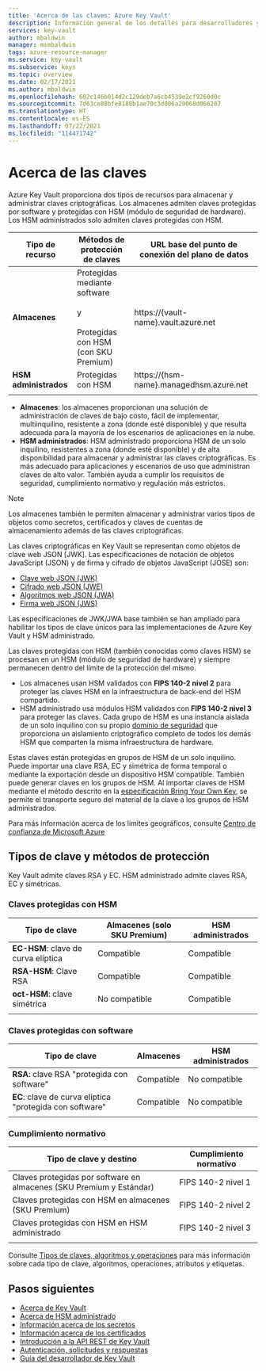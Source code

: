 ```yaml
---
title: 'Acerca de las claves: Azure Key Vault'
description: Información general de los detalles para desarrolladores y la interfaz de REST de Azure Key Vault para claves.
services: key-vault
author: mbaldwin
manager: msmbaldwin
tags: azure-resource-manager
ms.service: key-vault
ms.subservice: keys
ms.topic: overview
ms.date: 02/17/2021
ms.author: mbaldwin
ms.openlocfilehash: 602c146b014d2c129deb7a6cb4539e2cf9260d0c
ms.sourcegitcommit: 7d63ce88bfe8188b1ae70c3d006a29068d066287
ms.translationtype: HT
ms.contentlocale: es-ES
ms.lasthandoff: 07/22/2021
ms.locfileid: "114471742"
---
```

# <a name="about-keys"></a>Acerca de las claves

Azure Key Vault proporciona dos tipos de recursos para almacenar y administrar claves criptográficas. Los almacenes admiten claves protegidas por software y protegidas con HSM (módulo de seguridad de hardware). Los HSM administrados solo admiten claves protegidas con HSM. 

|Tipo de recurso|Métodos de protección de claves|URL base del punto de conexión del plano de datos|
|--|--|--|
| **Almacenes** | Protegidas mediante software<br/><br/>y<br/><br/>Protegidas con HSM (con SKU Premium)</li></ul> | https://{vault-name}.vault.azure.net |
| **HSM administrados** | Protegidas con HSM | https://{hsm-name}.managedhsm.azure.net |
||||

- **Almacenes**: los almacenes proporcionan una solución de administración de claves de bajo costo, fácil de implementar, multiinquilino, resistente a zona (donde esté disponible) y que resulta adecuada para la mayoría de los escenarios de aplicaciones en la nube.
- **HSM administrados**: HSM administrado proporciona HSM de un solo inquilino, resistentes a zona (donde esté disponible) y de alta disponibilidad para almacenar y administrar las claves criptográficas. Es más adecuado para aplicaciones y escenarios de uso que administran claves de alto valor. También ayuda a cumplir los requisitos de seguridad, cumplimiento normativo y regulación más estrictos. 

> [!NOTE]
> Los almacenes también le permiten almacenar y administrar varios tipos de objetos como secretos, certificados y claves de cuentas de almacenamiento además de las claves criptográficas.

Las claves criptográficas en Key Vault se representan como objetos de clave web JSON [JWK]. Las especificaciones de notación de objetos JavaScript (JSON) y de firma y cifrado de objetos JavaScript (JOSE) son:

-   [Clave web JSON (JWK)](https://tools.ietf.org/html/draft-ietf-jose-json-web-key)  
-   [Cifrado web JSON (JWE)](http://tools.ietf.org/html/draft-ietf-jose-json-web-encryption)  
-   [Algoritmos web JSON (JWA)](http://tools.ietf.org/html/draft-ietf-jose-json-web-algorithms)  
-   [Firma web JSON (JWS)](https://tools.ietf.org/html/draft-ietf-jose-json-web-signature) 

Las especificaciones de JWK/JWA base también se han ampliado para habilitar los tipos de clave únicos para las implementaciones de Azure Key Vault y HSM administrado. 

Las claves protegidas con HSM (también conocidas como claves HSM) se procesan en un HSM (módulo de seguridad de hardware) y siempre permanecen dentro del límite de la protección del mismo. 

- Los almacenes usan HSM validados con **FIPS 140-2 nivel 2** para proteger las claves HSM en la infraestructura de back-end del HSM compartido. 
- HSM administrado usa módulos HSM validados con **FIPS 140-2 nivel 3** para proteger las claves. Cada grupo de HSM es una instancia aislada de un solo inquilino con su propio [dominio de seguridad](../managed-hsm/security-domain.md) que proporciona un aislamiento criptográfico completo de todos los demás HSM que comparten la misma infraestructura de hardware.

Estas claves están protegidas en grupos de HSM de un solo inquilino. Puede importar una clave RSA, EC y simétrica de forma temporal o mediante la exportación desde un dispositivo HSM compatible. También puede generar claves en los grupos de HSM. Al importar claves de HSM mediante el método descrito en la [especificación Bring Your Own Key](../keys/byok-specification.md), se permite el transporte seguro del material de la clave a los grupos de HSM administrados. 

Para más información acerca de los límites geográficos, consulte [Centro de confianza de Microsoft Azure](https://azure.microsoft.com/support/trust-center/privacy/)

## <a name="key-types-and-protection-methods"></a>Tipos de clave y métodos de protección

Key Vault admite claves RSA y EC. HSM administrado admite claves RSA, EC y simétricas. 

### <a name="hsm-protected-keys"></a>Claves protegidas con HSM

|Tipo de clave|Almacenes (solo SKU Premium)|HSM administrados|
|--|--|--|
|**EC-HSM**: clave de curva elíptica | Compatible | Compatible|
|**RSA-HSM**: Clave RSA|Compatible|Compatible|
|**oct-HSM**: clave simétrica|No compatible|Compatible|
|||

### <a name="software-protected-keys"></a>Claves protegidas con software

|Tipo de clave|Almacenes|HSM administrados|
|--|--|--|
**RSA**: clave RSA "protegida con software"|Compatible|No compatible
**EC**: clave de curva elíptica "protegida con software"|Compatible|No compatible
|||

### <a name="compliance"></a>Cumplimiento normativo

|Tipo de clave y destino|Cumplimiento normativo|
|---|---|
|Claves protegidas por software en almacenes (SKU Premium y Estándar) | FIPS 140-2 nivel 1|
|Claves protegidas con HSM en almacenes (SKU Premium)| FIPS 140-2 nivel 2|
|Claves protegidas con HSM en HSM administrado|FIPS 140-2 nivel 3|
|||



Consulte [Tipos de claves, algoritmos y operaciones](about-keys-details.md) para más información sobre cada tipo de clave, algoritmos, operaciones, atributos y etiquetas.

## <a name="next-steps"></a>Pasos siguientes
- [Acerca de Key Vault](../general/overview.md)
- [Acerca de HSM administrado](../managed-hsm/overview.md)
- [Información acerca de los secretos](../secrets/about-secrets.md)
- [Información acerca de los certificados](../certificates/about-certificates.md)
- [Introducción a la API REST de Key Vault](../general/about-keys-secrets-certificates.md)
- [Autenticación, solicitudes y respuestas](../general/authentication-requests-and-responses.md)
- [Guía del desarrollador de Key Vault](../general/developers-guide.md)
